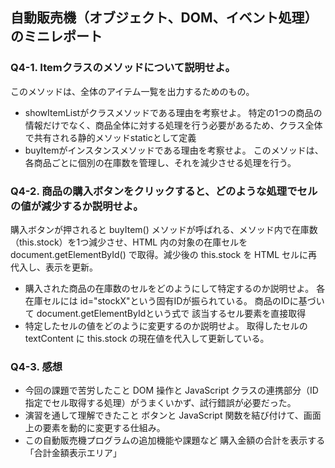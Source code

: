 ## 自動販売機（オブジェクト、DOM、イベント処理）のミニレポート
### Q4-1. Itemクラスのメソッドについて説明せよ。
このメソッドは、全体のアイテム一覧を出力するためのもの。
* showItemListがクラスメソッドである理由を考察せよ。
  特定の1つの商品の情報だけでなく、商品全体に対する処理を行う必要があるため、クラス全体で共有される静的メソッドstaticとして定義
* buyItemがインスタンスメソッドである理由を考察せよ。
  このメソッドは、各商品ごとに個別の在庫数を管理し、それを減少させる処理を行う。
  
### Q4-2. 商品の購入ボタンをクリックすると、どのような処理でセルの値が減少するか説明せよ。
購入ボタンが押されると buyItem() メソッドが呼ばれる、メソッド内で在庫数（this.stock）を1つ減少させ、HTML 内の対象の在庫セルを document.getElementById() で取得。減少後の this.stock を HTML セルに再代入し、表示を更新。
* 購入された商品の在庫数のセルをどのようにして特定するのか説明せよ。
  各在庫セルには id="stockX"という固有IDが振られている。
商品のIDに基づいて document.getElementByIdという式で 該当するセル要素を直接取得
* 特定したセルの値をどのように変更するのか説明せよ。
  取得したセルの textContent に this.stock の現在値を代入して更新している。
### Q4-3. 感想
* 今回の課題で苦労したこと
  DOM 操作と JavaScript クラスの連携部分（ID指定でセル取得する処理）がうまくいかず、試行錯誤が必要だった。
* 演習を通して理解できたこと
  ボタンと JavaScript 関数を結び付けて、画面上の要素を動的に変更する仕組み。
* この自動販売機プログラムの追加機能や課題など
  購入金額の合計を表示する「合計金額表示エリア」
